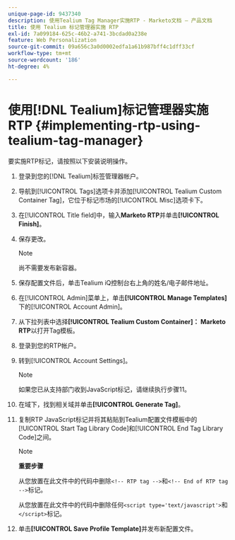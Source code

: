 ```yaml
---
unique-page-id: 9437340
description: 使用Tealium Tag Manager实施RTP - Marketo文档 — 产品文档
title: 使用 Tealium 标记管理器实施 RTP
exl-id: 7a099184-625c-46b2-a741-3bcdad0a238e
feature: Web Personalization
source-git-commit: 09a656c3a0d0002edfa1a61b987bff4c1dff33cf
workflow-type: tm+mt
source-wordcount: '186'
ht-degree: 4%

---
```


# 使用[!DNL Tealium]标记管理器实施RTP {#implementing-rtp-using-tealium-tag-manager}

要实施RTP标记，请按照以下安装说明操作。

1. 登录到您的[!DNL Tealium]标签管理器帐户。

1. 导航到[!UICONTROL Tags]选项卡并添加[!UICONTROL Tealium Custom Container Tag]，它位于标记市场的[!UICONTROL Misc]选项卡下。

1. 在[!UICONTROL Title field]中，输入&#x200B;**Marketo RTP**&#x200B;并单击&#x200B;**[!UICONTROL Finish]**。

1. 保存更改。

   >[!NOTE]
   >
   >尚不需要发布新容器。

1. 保存配置文件后，单击Tealium iQ控制台右上角的姓名/电子邮件地址。

1. 在[!UICONTROL Admin]菜单上，单击&#x200B;**[!UICONTROL Manage Templates]**&#x200B;下的[!UICONTROL Account Admin]。

1. 从下拉列表中选择&#x200B;**[!UICONTROL Tealium Custom Container]： Marketo RTP**&#x200B;以打开Tag模板。

1. 登录到您的RTP帐户。

1. 转到[!UICONTROL Account Settings]。

   >[!NOTE]
   >
   >如果您已从支持部门收到JavaScript标记，请继续执行步骤11。

1. 在域下，找到相关域并单击&#x200B;**[!UICONTROL Generate Tag]**。

1. 复制RTP JavaScript标记并将其粘贴到Tealium配置文件模板中的[!UICONTROL Start Tag Library Code]和[!UICONTROL End Tag Library Code]之间。

   >[!NOTE]
   >
   >**重要步骤**
   >
   >从您放置在此文件中的代码中删除`<!-- RTP tag -->`和`<!-- End of RTP tag -->`标记。
   >
   >从您放置在此文件中的代码中删除任何`<script type='text/javascript'>`和`</script>`标记。

1. 单击&#x200B;**[!UICONTROL Save Profile Template]**&#x200B;并发布新配置文件。
